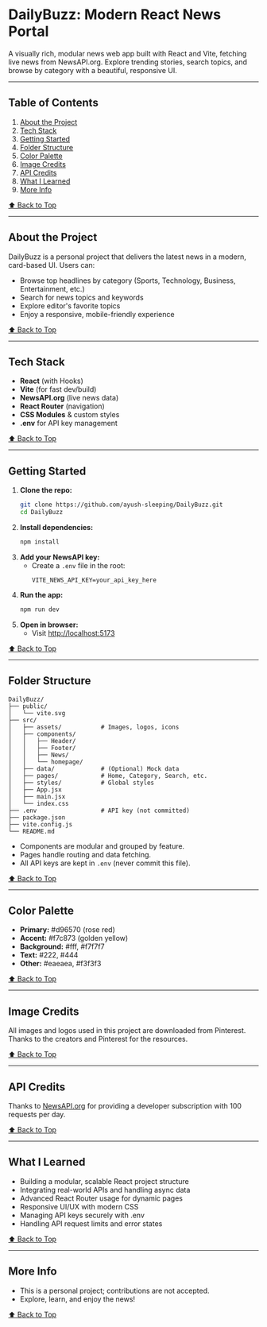 
# DailyBuzz: Modern React News Portal

A visually rich, modular news web app built with React and Vite, fetching live news from NewsAPI.org. Explore trending stories, search topics, and browse by category with a beautiful, responsive UI.

---

## Table of Contents
1. [About the Project](#about-the-project)
2. [Tech Stack](#tech-stack)
3. [Getting Started](#getting-started)
4. [Folder Structure](#folder-structure)
5. [Color Palette](#color-palette)
6. [Image Credits](#image-credits)
7. [API Credits](#api-credits)
8. [What I Learned](#what-i-learned)
9. [More Info](#more-info)

[⬆️ Back to Top](#dailybuzz-modern-react-news-portal)

---

## About the Project
DailyBuzz is a personal project that delivers the latest news in a modern, card-based UI. Users can:
- Browse top headlines by category (Sports, Technology, Business, Entertainment, etc.)
- Search for news topics and keywords
- Explore editor's favorite topics
- Enjoy a responsive, mobile-friendly experience

[⬆️ Back to Top](#table-of-contents)

---

## Tech Stack
- **React** (with Hooks)
- **Vite** (for fast dev/build)
- **NewsAPI.org** (live news data)
- **React Router** (navigation)
- **CSS Modules** & custom styles
- **.env** for API key management

[⬆️ Back to Top](#table-of-contents)

---

## Getting Started
1. **Clone the repo:**
   ```sh
   git clone https://github.com/ayush-sleeping/DailyBuzz.git
   cd DailyBuzz
   ```
2. **Install dependencies:**
   ```sh
   npm install
   ```
3. **Add your NewsAPI key:**
   - Create a `.env` file in the root:
     ```env
     VITE_NEWS_API_KEY=your_api_key_here
     ```
4. **Run the app:**
   ```sh
   npm run dev
   ```
5. **Open in browser:**
   - Visit [http://localhost:5173](http://localhost:5173)

[⬆️ Back to Top](#table-of-contents)

---

## Folder Structure
```
DailyBuzz/
├── public/
│   └── vite.svg
├── src/
│   ├── assets/           # Images, logos, icons
│   ├── components/
│   │   ├── Header/
│   │   ├── Footer/
│   │   ├── News/
│   │   └── homepage/
│   ├── data/             # (Optional) Mock data
│   ├── pages/            # Home, Category, Search, etc.
│   ├── styles/           # Global styles
│   ├── App.jsx
│   ├── main.jsx
│   └── index.css
├── .env                  # API key (not committed)
├── package.json
├── vite.config.js
└── README.md
```
- Components are modular and grouped by feature.
- Pages handle routing and data fetching.
- All API keys are kept in `.env` (never commit this file).

[⬆️ Back to Top](#table-of-contents)

---

## Color Palette
- **Primary:** #d96570 (rose red)
- **Accent:** #f7c873 (golden yellow)
- **Background:** #fff, #f7f7f7
- **Text:** #222, #444
- **Other:** #eaeaea, #f3f3f3

[⬆️ Back to Top](#table-of-contents)

---

## Image Credits
All images and logos used in this project are downloaded from Pinterest. Thanks to the creators and Pinterest for the resources.

[⬆️ Back to Top](#table-of-contents)

---

## API Credits
Thanks to [NewsAPI.org](https://newsapi.org/) for providing a developer subscription with 100 requests per day.

[⬆️ Back to Top](#table-of-contents)

---

## What I Learned
- Building a modular, scalable React project structure
- Integrating real-world APIs and handling async data
- Advanced React Router usage for dynamic pages
- Responsive UI/UX with modern CSS
- Managing API keys securely with .env
- Handling API request limits and error states

[⬆️ Back to Top](#table-of-contents)

---

## More Info
- This is a personal project; contributions are not accepted.
- Explore, learn, and enjoy the news!

[⬆️ Back to Top](#table-of-contents)
